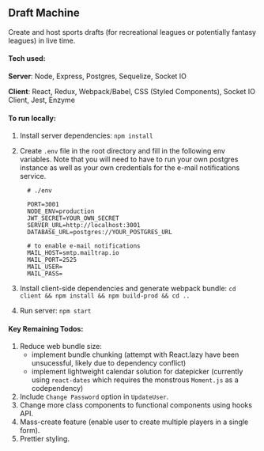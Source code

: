 ## Draft Machine

Create and host sports drafts (for recreational leagues or potentially fantasy leagues) in live time.

#### Tech used:

**Server**: Node, Express, Postgres, Sequelize, Socket IO

**Client**: React, Redux, Webpack/Babel, CSS (Styled Components), Socket IO Client, Jest, Enzyme


#### To run locally:

1. Install server dependencies: `npm install`

1. Create `.env` file in the root directory and fill in the following env variables. Note that you will need to have to run your own postgres instance as well as your own credentials for the e-mail notifications service.

    ```
      # ./env

      PORT=3001
      NODE_ENV=production
      JWT_SECRET=YOUR_OWN_SECRET
      SERVER_URL=http://localhost:3001
      DATABASE_URL=postgres://YOUR_POSTGRES_URL

      # to enable e-mail notifications
      MAIL_HOST=smtp.mailtrap.io
      MAIL_PORT=2525
      MAIL_USER=
      MAIL_PASS=
    ```
1. Install client-side dependencies and generate webpack bundle: `cd client && npm install && npm build-prod && cd ..`

1. Run server: `npm start`


#### Key Remaining Todos:

1. Reduce web bundle size:
    - implement bundle chunking (attempt with React.lazy have been unsucessful, likely due to dependency conflict)
    - implement lightweight calendar solution for datepicker (currently using `react-dates` which requires the monstrous `Moment.js` as a codependency)
1. Include `Change Password` option in `UpdateUser`.
1. Change more class components to functional components using hooks API.
1. Mass-create feature (enable user to create multiple players in a single form).
1. Prettier styling.


